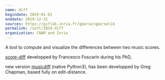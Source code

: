 ```yaml
---
name: diff
begindate: 2019-01-01
enddate: 2019-12-31
sources: https://gitlab.inria.fr/qparse/qparselib
permalink: /soft/2019-diff
organization: CNAM and Inria
---
```


A tool to compute and visualize the differences between two music scores.



[score-diff](https://github.com/fosfrancesco/music-score-diff)
developped by Francesco Foscarin during his PhD, 


new version 
[musicdiff](https://github.com/gregchapman-dev/musicdiff) (native Python3),
has been developped by Greg Chapman, 
based fully on edit-distance.
